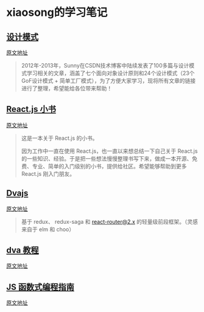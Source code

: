 # xiaosong的学习笔记

## [设计模式](设计模式/README.md)

[原文地址](http://blog.csdn.net/lovelion/article/details/17517213)

> 2012年-2013年，Sunny在CSDN技术博客中陆续发表了100多篇与设计模式学习相关的文章，涵盖了七个面向对象设计原则和24个设计模式（23个GoF设计模式 +  简单工厂模式），为了方便大家学习，现将所有文章的链接进行了整理，希望能给各位带来帮助！

## [React.js 小书](React.js小书/README.md)

[原文地址](http://huziketang.com/books/react/)

> 这是一本关于 React.js 的小书。
>
> 因为工作中一直在使用 React.js，也一直以来想总结一下自己关于 React.js 的一些知识、经验。于是把一些想法慢慢整理书写下来，做成一本开源、免费、专业、简单的入门级别的小书，提供给社区。希望能够帮助到更多 React.js 刚入门朋友。

## [Dvajs](dva/README.md)

[原文地址](https://github.com/dvajs/dva/blob/master/README_zh-CN.md)

> 基于 redux、 redux-saga 和 react-router@2.x 的轻量级前段框架。（灵感来自于 elm 和 choo）


## [dva 教程](dva教程/README.md)

[原文地址](https://github.com/dvajs/dva-docs/tree/master/v1/zh-cn/tutorial)


## [JS 函数式编程指南](JS函数式编程指南/README.md)

[原文地址](https://llh911001.gitbooks.io/mostly-adequate-guide-chinese/content/)

